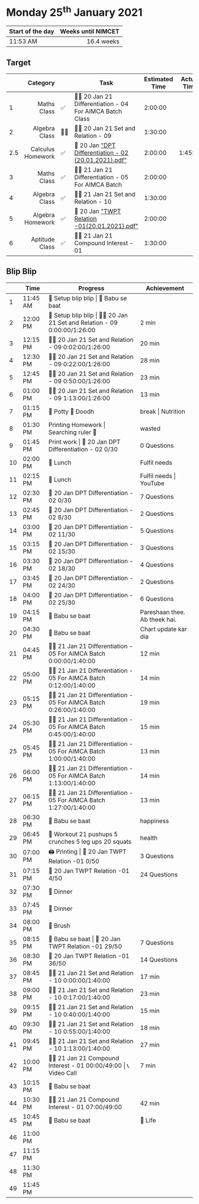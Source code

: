 # Monday 25<sup>th</sup> January 2021

| Start of the day | Weeks until NIMCET |
| ---------------- | -----------------: |
| 11:53 AM | 16.4 weeks |

## Target
|  |Category|      |Task| Estimated Time | Actual Time |
| - | -: | - | - | - | - |
| 1 |   Maths Class   | ✅ |   👨‍🏫 20 Jan 21 Differentiation - 04  For AIMCA Batch Class   |   2:00:00   |     |
| 2 |   Algebra Class   | 👨‍🏫 |   👨‍🏫 20 Jan 21 Set and Relation - 09   |   1:30:00   |  |
| 2.5 | Calculus Homework | ✅ | 📒 20 Jan ["DPT Differentiation - 02 (20.01.2021).pdf"](https://live.impetusgurukul.com/?route=item/descriptivetest&file=aHR0cDovL3RyLWF0dGFjaG1lbnRzLnMzLWFwLXNvdXRoZWFzdC0xLmFtYXpvbmF3cy5jb20vQVMvMjIzZDMyL3F1ZS8wMjU4MzJiNjA3MjFkLURQVCBEaWZmZXJlbnRpYXRpb24gLSAwMiAoMjAuMDEuMjAyMSkucGRm) | 2:00:00 | 1:45:00 |
| 3 | Maths Class | ✅ | 👨‍🏫 21 Jan 21 Differentiation - 05  For AIMCA Batch | 2:00:00 |     |
| 4 | Algebra Class | ✅ | 👨‍🏫 21 Jan 21 Set and Relation - 10 | 1:30:00 |     |
| 5 | Algebra Homework | ✅ | 📒 20 Jan ["TWPT Relation -01(20.01.2021).pdf"](https://live.impetusgurukul.com/?route=item/descriptivetest&file=aHR0cDovL3RyLWF0dGFjaG1lbnRzLnMzLWFwLXNvdXRoZWFzdC0xLmFtYXpvbmF3cy5jb20vQVMvMjIzZDMyL3F1ZS8wMjU4MmZmZWZmMGNkLVRXUFQgUmVsYXRpb24gLTAxKDIwLjAxLjIwMjEpLnBkZg==) | 2:00:00 | |
| 6 | Aptitude Class | ✅ | 👨‍🏫 21 Jan 21 Compound Interest - 01 | 1:30:00 |     |


## Blip Blip

| |Time|Progress| Achievement   |
| - | - | - | - |
| 1 | 11:45 AM | 📃 Setup blip blip \| 💛 Babu se baat | |
| 2 | 12:00 PM | 📃 Setup blip blip \| 👨‍🏫 20 Jan 21 Set and Relation - 09 0:00:00/1:26:00 | 2 min |
| 3 | 12:15 PM | 👨‍🏫 20 Jan 21 Set and Relation - 09 0:02:00/1:26:00 | 20 min |
| 4 | 12:30 PM | 👨‍🏫 20 Jan 21 Set and Relation - 09 0:22:00/1:26:00 | 28 min |
| 5 | 12:45 PM | 👨‍🏫 20 Jan 21 Set and Relation - 09 0:50:00/1:26:00 | 23 min |
| 6 | 01:00 PM | 👨‍🏫 20 Jan 21 Set and Relation - 09 1:13:00/1:26:00 | 13 min |
| 7 | 01:15 PM | 🚽 Potty 🥛 Doodh | break \| Nutrition |
| 8 | 01:30 PM | Printing Homework \| Searching ruler 📏 | wasted |
| 9 | 01:45 PM | Print work \| 📒 20 Jan DPT Differentiation - 02 0/30 | 0 Questions |
| 10 | 02:00 PM | 🍚 Lunch | Fulfil needs |
| 11 | 02:15 PM | 🍚 Lunch | Fulfil needs \| YouTube |
| 12 | 02:30 PM | 📒 20 Jan DPT Differentiation - 02 0/30 | 7 Questions |
| 13 | 02:45 PM | 📒 20 Jan DPT Differentiation - 02 8/30 | 2 Questions |
| 14 | 03:00 PM | 📒 20 Jan DPT Differentiation - 02 11/30 | 5 Questions |
| 15 | 03:15 PM | 📒 20 Jan DPT Differentiation - 02 15/30 | 3 Questions |
| 16 | 03:30 PM | 📒 20 Jan DPT Differentiation - 02 18/30 | 4 Questions |
| 17 | 03:45 PM | 📒 20 Jan DPT Differentiation - 02 24/30 | 2 Questions |
| 18 | 04:00 PM | 📒 20 Jan DPT Differentiation - 02 25/30 | 6 Questions |
| 19 | 04:15 PM | 💛 Babu se baat | Pareshaan thee. Ab theek hai. |
| 20 | 04:30 PM | 💛 Babu se baat | Chart update kar dia |
| 21 | 04:45 PM | 👨‍🏫 21 Jan 21 Differentiation - 05  For AIMCA Batch 0:00:00/1:40:00 | 12 min |
| 22 | 05:00 PM | 👨‍🏫 21 Jan 21 Differentiation - 05  For AIMCA Batch 0:12:00/1:40:00 | 14 min |
| 23 | 05:15 PM | 👨‍🏫 21 Jan 21 Differentiation - 05  For AIMCA Batch 0:26:00/1:40:00 | 19 min |
| 24 | 05:30 PM | 👨‍🏫 21 Jan 21 Differentiation - 05  For AIMCA Batch 0:45:00/1:40:00 | 15 min |
| 25 | 05:45 PM | 👨‍🏫 21 Jan 21 Differentiation - 05  For AIMCA Batch 1:00:00/1:40:00 | 13 min |
| 26 | 06:00 PM | 👨‍🏫 21 Jan 21 Differentiation - 05  For AIMCA Batch 1:13:00/1:40:00 | 14 min |
| 27 | 06:15 PM | 👨‍🏫 21 Jan 21 Differentiation - 05  For AIMCA Batch 1:27:00/1:40:00 | 13 min |
| 28 | 06:30 PM | 💛 Babu se baat                                               | happiness |
| 29 | 06:45 PM | 💪 Workout 21 pushups 5 crunches 5 leg ups 20 squats | health |
| 30 | 07:00 PM | 🖨 Printing \| 📒 20 Jan TWPT Relation -01 0/50 | 3 Questions |
| 31 | 07:15 PM | 📒 20 Jan TWPT Relation -01 4/50 | 24 Questions |
| 32 | 07:30 PM | 🍚 Dinner | |
| 33 | 07:45 PM | 🍚 Dinner | |
| 34 | 08:00 PM | 🦷 Brush | |
| 35 | 08:15 PM | 💛 Babu se baat \| 📒 20 Jan TWPT Relation -01 29/50 | 7 Questions |
| 36 | 08:30 PM | 📒 20 Jan TWPT Relation -01 36/50 | 14 Questions |
| 37 | 08:45 PM | 👨‍🏫 21 Jan 21 Set and Relation - 10 0:00:00/1:40:00           | 17 min |
| 38 | 09:00 PM | 👨‍🏫 21 Jan 21 Set and Relation - 10 0:17:00/1:40:00 | 23 min |
| 39 | 09:15 PM | 👨‍🏫 21 Jan 21 Set and Relation - 10 0:40:00/1:40:00 | 15 min |
| 40 | 09:30 PM | 👨‍🏫 21 Jan 21 Set and Relation - 10 0:55:00/1:40:00 | 18 min |
| 41 | 09:45 PM | 👨‍🏫 21 Jan 21 Set and Relation - 10 1:13:00/1:40:00 | 27 min |
| 42 | 10:00 PM | 👨‍🏫 21 Jan 21 Compound Interest - 01 00:00/49:00 \| 📞 Video Call | 7 min |
| 43 | 10:15 PM | 💛 Babu se baat | |
| 44 | 10:30 PM | 👨‍🏫 21 Jan 21 Compound Interest - 01 07:00/49:00 | 42 min |
| 45 | 10:45 PM | 💛 Babu se baat | 💛 Life |
| 46 | 11:00 PM | | |
| 47 | 11:15 PM | | |
| 48 | 11:30 PM | | |
| 49 | 11:45 PM | | |

